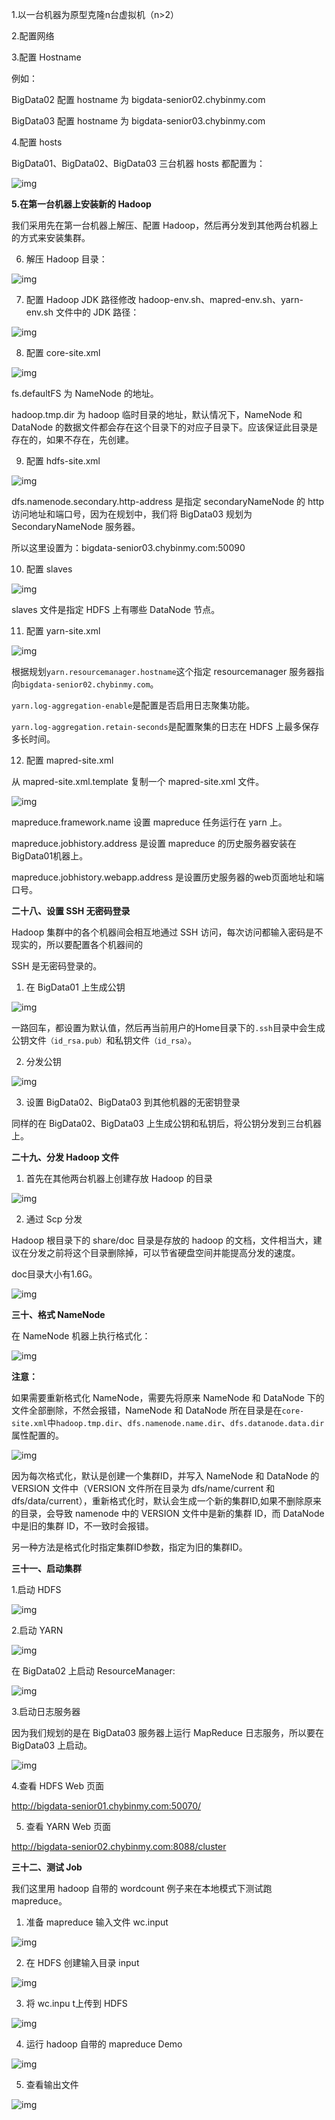 1.以一台机器为原型克隆n台虚拟机（n>2）

2.配置网络

3.配置 Hostname

例如：

BigData02 配置 hostname 为 bigdata-senior02.chybinmy.com

BigData03 配置 hostname 为 bigdata-senior03.chybinmy.com



4.配置 hosts

BigData01、BigData02、BigData03 三台机器 hosts 都配置为：

![img](http://mmbiz.qpic.cn/mmbiz_png/0vU1ia3htaaMNqpEVdFK3aXtApjKSZxEv30e0ZTnbNcF37XE7SEIwjmiceILJkdJ9WBibuGkr6fKmSEPzt73iaAoaw/640?wx_fmt=png&tp=webp&wxfrom=5&wx_lazy=1)

**5.在第一台机器上安装新的 Hadoop**

我们采用先在第一台机器上解压、配置 Hadoop，然后再分发到其他两台机器上的方式来安装集群。

6. 解压 Hadoop 目录：

![img](http://mmbiz.qpic.cn/mmbiz_png/0vU1ia3htaaMNqpEVdFK3aXtApjKSZxEvbRfgKqIu9vvxymSPXtGHQfpVYzfCyhknGOI5URTFwEY6qByZGvLWLA/640?wx_fmt=png&tp=webp&wxfrom=5&wx_lazy=1)

7. 配置 Hadoop JDK 路径修改 hadoop-env.sh、mapred-env.sh、yarn-env.sh 文件中的 JDK 路径：

![img](http://mmbiz.qpic.cn/mmbiz_png/0vU1ia3htaaMNqpEVdFK3aXtApjKSZxEvpoPpkkj7Xuza38j8wuPOKISiauibr67guQaE6cLRtdM1zhEqJvsYk6qg/640?wx_fmt=png&tp=webp&wxfrom=5&wx_lazy=1)

8. 配置 core-site.xml

![img](https://mmbiz.qpic.cn/mmbiz_png/0vU1ia3htaaMNqpEVdFK3aXtApjKSZxEvNaG4YSU0leBvDvto9ia3uV8JyeXIo1c47TlTp8UMSV5RPhYnjTSxI4g/640?wx_fmt=png&tp=webp&wxfrom=5&wx_lazy=1&retryload=1)

fs.defaultFS 为 NameNode 的地址。

hadoop.tmp.dir 为 hadoop 临时目录的地址，默认情况下，NameNode 和 DataNode 的数据文件都会存在这个目录下的对应子目录下。应该保证此目录是存在的，如果不存在，先创建。

9. 配置 hdfs-site.xml

![img](http://mmbiz.qpic.cn/mmbiz_png/0vU1ia3htaaMNqpEVdFK3aXtApjKSZxEvKrEYcolIltNLojHHfhdVC5VVGEyR42hNSib5mvZjvzM7MNwnz7vgBiaQ/640?wx_fmt=png&tp=webp&wxfrom=5&wx_lazy=1)

dfs.namenode.secondary.http-address 是指定 secondaryNameNode 的 http 访问地址和端口号，因为在规划中，我们将 BigData03 规划为 SecondaryNameNode 服务器。

所以这里设置为：bigdata-senior03.chybinmy.com:50090

10. 配置 slaves

![img](http://mmbiz.qpic.cn/mmbiz_png/0vU1ia3htaaMNqpEVdFK3aXtApjKSZxEvw5rgCsB2qO4CnZZDIxRvicQggbZOyfR3xGhIEnDhK2QZdFbOtvnaSEA/640?wx_fmt=png&tp=webp&wxfrom=5&wx_lazy=1)

slaves 文件是指定 HDFS 上有哪些 DataNode 节点。

11. 配置 yarn-site.xml

![img](http://mmbiz.qpic.cn/mmbiz_png/0vU1ia3htaaMNqpEVdFK3aXtApjKSZxEvibEvcytqLLBHg95zia8sibMddCuliaPlw17AicjymA4ADIj4B9nMxxGA0HQ/640?wx_fmt=png&tp=webp&wxfrom=5&wx_lazy=1)

根据规划`yarn.resourcemanager.hostname`这个指定 resourcemanager 服务器指向`bigdata-senior02.chybinmy.com`。

`yarn.log-aggregation-enable`是配置是否启用日志聚集功能。

`yarn.log-aggregation.retain-seconds`是配置聚集的日志在 HDFS 上最多保存多长时间。

12. 配置 mapred-site.xml

从 mapred-site.xml.template 复制一个 mapred-site.xml 文件。

![img](http://mmbiz.qpic.cn/mmbiz_png/0vU1ia3htaaMNqpEVdFK3aXtApjKSZxEvfpnkYtQ0FB2oJD4MHMMQtlKLpKZKTlHvrujKWzlApaGQ46yS7tJ1Jg/640?wx_fmt=png&tp=webp&wxfrom=5&wx_lazy=1)

mapreduce.framework.name 设置 mapreduce 任务运行在 yarn 上。

mapreduce.jobhistory.address 是设置 mapreduce 的历史服务器安装在BigData01机器上。

mapreduce.jobhistory.webapp.address 是设置历史服务器的web页面地址和端口号。

**二十八、设置 SSH 无密码登录**

Hadoop 集群中的各个机器间会相互地通过 SSH 访问，每次访问都输入密码是不现实的，所以要配置各个机器间的

SSH 是无密码登录的。

1. 在 BigData01 上生成公钥

![img](http://mmbiz.qpic.cn/mmbiz_png/0vU1ia3htaaMNqpEVdFK3aXtApjKSZxEvFYQ4FAJ9IcCjcWmoY3p0IlvYcbhFrkw91JMGbs9qOI9HmaNI3cA2yg/640?wx_fmt=png&tp=webp&wxfrom=5&wx_lazy=1)

一路回车，都设置为默认值，然后再当前用户的Home目录下的`.ssh`目录中会生成公钥文件`（id_rsa.pub）`和私钥文件`（id_rsa）`。

2. 分发公钥

![img](http://mmbiz.qpic.cn/mmbiz_png/0vU1ia3htaaMNqpEVdFK3aXtApjKSZxEvQ8hKthjRyLfN0abxzDkh08SHtYaRNCgrVQ8ib1zlrvibBXPrj9eRFicjg/640?wx_fmt=png&tp=webp&wxfrom=5&wx_lazy=1)

3. 设置 BigData02、BigData03 到其他机器的无密钥登录

同样的在 BigData02、BigData03 上生成公钥和私钥后，将公钥分发到三台机器上。

**二十九、分发 Hadoop 文件**

1. 首先在其他两台机器上创建存放 Hadoop 的目录

![img](http://mmbiz.qpic.cn/mmbiz_png/0vU1ia3htaaMNqpEVdFK3aXtApjKSZxEv8VLvCTEuMXTjYK4enDmaS7OicpKmiaPDFib3xPjCFibEbtzWM3QW9NRbwA/640?wx_fmt=png&tp=webp&wxfrom=5&wx_lazy=1)

2. 通过 Scp 分发

Hadoop 根目录下的 share/doc 目录是存放的 hadoop 的文档，文件相当大，建议在分发之前将这个目录删除掉，可以节省硬盘空间并能提高分发的速度。

doc目录大小有1.6G。

![img](http://mmbiz.qpic.cn/mmbiz_png/0vU1ia3htaaMNqpEVdFK3aXtApjKSZxEvgbGQ8RWhnqH0pibUIVvib8susxXS2ukmlsYClicU9GmW96GcSUk7z9yOQ/640?wx_fmt=png&tp=webp&wxfrom=5&wx_lazy=1)

**三十、格式 NameNode**

在 NameNode 机器上执行格式化：

![img](http://mmbiz.qpic.cn/mmbiz_png/0vU1ia3htaaMNqpEVdFK3aXtApjKSZxEvibp6LibsTz8SMRAzDxNlEP6b2nhxs0MbzCJNOVydaxjxLgqhQwUb6K7Q/640?wx_fmt=png&tp=webp&wxfrom=5&wx_lazy=1)

**注意：**

如果需要重新格式化 NameNode，需要先将原来 NameNode 和 DataNode 下的文件全部删除，不然会报错，NameNode 和 DataNode 所在目录是在`core-site.xml`中`hadoop.tmp.dir`、`dfs.namenode.name.dir`、`dfs.datanode.data.dir`属性配置的。

![img](http://mmbiz.qpic.cn/mmbiz_png/0vU1ia3htaaMNqpEVdFK3aXtApjKSZxEvuUHtHOdEY3FKTUx58zOQD4ocsrPic6lCOKfsWbiafiaavVibf2uJJpeoHA/640?wx_fmt=png&tp=webp&wxfrom=5&wx_lazy=1)

因为每次格式化，默认是创建一个集群ID，并写入 NameNode 和 DataNode 的 VERSION 文件中（VERSION 文件所在目录为 dfs/name/current 和 dfs/data/current），重新格式化时，默认会生成一个新的集群ID,如果不删除原来的目录，会导致 namenode 中的 VERSION 文件中是新的集群 ID，而 DataNode 中是旧的集群 ID，不一致时会报错。

另一种方法是格式化时指定集群ID参数，指定为旧的集群ID。

**三十一、启动集群**

1.启动 HDFS

![img](http://mmbiz.qpic.cn/mmbiz_png/0vU1ia3htaaMNqpEVdFK3aXtApjKSZxEvFzKRhtaWq0ibiblnaQ2bHBCeqMoNDuRQoxHaqPIa6FyiaDhJnx9JpMh6g/640?wx_fmt=png&tp=webp&wxfrom=5&wx_lazy=1)

2.启动 YARN

![img](http://mmbiz.qpic.cn/mmbiz_png/0vU1ia3htaaMNqpEVdFK3aXtApjKSZxEvHlX4MN4n6Ig7iaOicU9hH5wNOEcfPu2vMeK7jStH2iczI9A3zpRFpHhpQ/640?wx_fmt=png&tp=webp&wxfrom=5&wx_lazy=1)

在 BigData02 上启动 ResourceManager:

![img](http://mmbiz.qpic.cn/mmbiz_png/0vU1ia3htaaMNqpEVdFK3aXtApjKSZxEv4mtX3Aw0v76z06xVqUtzvMgqeCxojJGKcHULUHAAmNxvBKTnVibQjXQ/640?wx_fmt=png&tp=webp&wxfrom=5&wx_lazy=1)

3.启动日志服务器

因为我们规划的是在 BigData03 服务器上运行 MapReduce 日志服务，所以要在 BigData03 上启动。

![img](http://mmbiz.qpic.cn/mmbiz_png/0vU1ia3htaaMNqpEVdFK3aXtApjKSZxEvzY9t8uIzrQTSUBLpXP3WDEibbu3lheLLHbkLVicwEhzmhlOpTXU3iag5Q/640?wx_fmt=png&tp=webp&wxfrom=5&wx_lazy=1)

4.查看 HDFS Web 页面

http://bigdata-senior01.chybinmy.com:50070/

5. 查看 YARN Web 页面

http://bigdata-senior02.chybinmy.com:8088/cluster

**三十二、测试 Job**

我们这里用 hadoop 自带的 wordcount 例子来在本地模式下测试跑mapreduce。

1.  准备 mapreduce 输入文件 wc.input

![img](http://mmbiz.qpic.cn/mmbiz_png/0vU1ia3htaaMNqpEVdFK3aXtApjKSZxEvSSAPrAvtI1juSf8WNicibibURAiclK3PnRy9RF9KL6icSpwYYDnqt3wwDvQ/640?wx_fmt=png&tp=webp&wxfrom=5&wx_lazy=1)

2. 在 HDFS 创建输入目录 input

![img](http://mmbiz.qpic.cn/mmbiz_png/0vU1ia3htaaMNqpEVdFK3aXtApjKSZxEvZNMl9hLY8Fnd9ZkYAGR9V6e8tpJntQ5wF2JGTLFRWibibSPicoia13hNWg/640?wx_fmt=png&tp=webp&wxfrom=5&wx_lazy=1)

3. 将 wc.inpu t上传到 HDFS

![img](http://mmbiz.qpic.cn/mmbiz_png/0vU1ia3htaaMNqpEVdFK3aXtApjKSZxEvS7AoPzMoLHic96FHic1vxbibdicOic3AxPB27eQWbAFUdlo95PibLQDvzUCA/640?wx_fmt=png&tp=webp&wxfrom=5&wx_lazy=1)

4. 运行 hadoop 自带的 mapreduce Demo

![img](http://mmbiz.qpic.cn/mmbiz_png/0vU1ia3htaaMNqpEVdFK3aXtApjKSZxEvtjAZw6X68zruxw7eKibJh8nebCE5LYs65FrckP69KhUejibvQMGW8DnQ/640?wx_fmt=png&tp=webp&wxfrom=5&wx_lazy=1)

5. 查看输出文件

![img](http://mmbiz.qpic.cn/mmbiz_png/0vU1ia3htaaMNqpEVdFK3aXtApjKSZxEvx6r6CkdtWibkybsNV0FhvPEictKzqjcF9arbMESE8SVaIobOIPueqc6Q/640?wx_fmt=png&tp=webp&wxfrom=5&wx_lazy=1)

